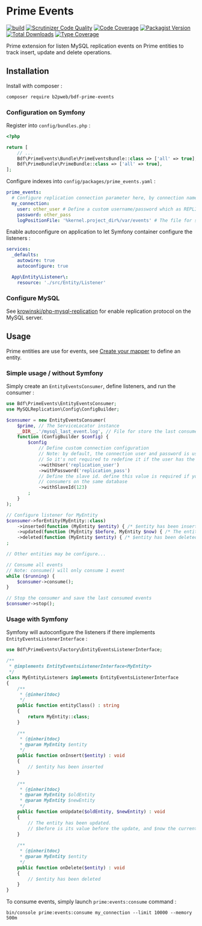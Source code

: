 # Prime Events
[![build](https://github.com/b2pweb/bdf-prime-events/actions/workflows/php.yml/badge.svg)](https://github.com/b2pweb/bdf-prime-events/actions/workflows/php.yml)
[![Scrutinizer Code Quality](https://scrutinizer-ci.com/g/b2pweb/bdf-prime-events/badges/quality-score.png?b=master)](https://scrutinizer-ci.com/g/b2pweb/bdf-prime-events/?branch=master)
[![Code Coverage](https://scrutinizer-ci.com/g/b2pweb/bdf-prime-events/badges/coverage.png?b=master)](https://scrutinizer-ci.com/g/b2pweb/bdf-prime-events/?branch=master)
[![Packagist Version](https://img.shields.io/packagist/v/b2pweb/bdf-prime-events.svg)](https://packagist.org/packages/b2pweb/bdf-prime-events)
[![Total Downloads](https://img.shields.io/packagist/dt/b2pweb/bdf-prime-events.svg)](https://packagist.org/packages/b2pweb/bdf-prime-events)
[![Type Coverage](https://shepherd.dev/github/b2pweb/bdf-prime-events/coverage.svg)](https://shepherd.dev/github/b2pweb/bdf-prime-events)

Prime extension for listen MySQL replication events on Prime entities to track insert, update and delete operations.

## Installation

Install with composer :

```bash
composer require b2pweb/bdf-prime-events
```

### Configuration on Symfony

Register into `config/bundles.php` :

```php
<?php

return [
    // ...
    Bdf\PrimeEvents\Bundle\PrimeEventsBundle::class => ['all' => true],
    Bdf\PrimeBundle\PrimeBundle::class => ['all' => true],
];
```

Configure indexes into `config/packages/prime_events.yaml` :

```yaml
prime_events:
  # Configure replication connection parameter here, by connection name
  my_connection:
    user: other_user # Define a custom username/password which as REPLICATION CLIENT and REPLICATION SLAVE permissions
    password: other_pass
    logPositionFile: '%kernel.project_dir%/var/events' # The file for store the last consumed event, to allow restart consumer without loose events 

```

Enable autoconfigure on application to let Symfony container configure the listeners :

```yaml
services:
  _defaults:
    autowire: true
    autoconfigure: true

  App\Entity\Listener\:
    resource: './src/Entity/Listener'

```

### Configure MySQL

See [krowinski/php-mysql-replication](https://github.com/krowinski/php-mysql-replication#mysql-server-settings) for enable replication protocol on the MySQL server.

## Usage

Prime entities are use for events, see [Create your mapper](https://github.com/b2pweb/bdf-prime#create-your-mapper) to define an entity.

### Simple usage / without Symfony

Simply create an `EntityEventsConsumer`, define listeners, and run the consumer :

```php
use Bdf\PrimeEvents\EntityEventsConsumer;
use MySQLReplication\Config\ConfigBuilder;

$consumer = new EntityEventsConsumer(
    $prime, // The ServiceLocator instance
    __DIR__.'/mysql_last_event.log', // File for store the last consumed event, to allow restart without loosing events
    function (ConfigBuilder $config) {
        $config
            // Define custom connection configuration
            // Note: by default, the connection user and password is used
            // So it's not required to redefine it if the user has the replication permissions
            ->withUser('replication_user')
            ->withPassword('replication_pass')
            // Define the slave id. define this value is required if you want to run multiple
            // consumers on the same database
            ->withSlaveId(123) 
        ;
    }
);

// Configure listener for MyEntity
$consumer->forEntity(MyEntity::class)
    ->inserted(function (MyEntity $entity) { /* $entity has been inserted */})
    ->updated(function (MyEntity $before, MyEntity $now) { /* The entity has been updated. $before is its value before the update, and $now the current value */ })
    ->deleted(function (MyEntity $entity) { /* $entity has been deleted */})
;

// Other entities may be configure...

// Consume all events
// Note: consume() will only consume 1 event
while ($running) {
    $consumer->consume();
}

// Stop the consumer and save the last consumed events
$consumer->stop();
```

### Usage with Symfony

Symfony will autoconfigure the listeners if there implements `EntityEventsListenerInterface` :

```php
use Bdf\PrimeEvents\Factory\EntityEventsListenerInterface;

/**
 * @implements EntityEventsListenerInterface<MyEntity>
 */
class MyEntityListeners implements EntityEventsListenerInterface
{
    /**
     * {@inheritdoc}
     */
    public function entityClass() : string
    {
        return MyEntity::class;
    }

    /**
     * {@inheritdoc} 
     * @param MyEntity $entity
     */
    public function onInsert($entity) : void
    {
        // $entity has been inserted
    }
    
    /**
     * {@inheritdoc} 
     * @param MyEntity $oldEntity
     * @param MyEntity $newEntity
     */
    public function onUpdate($oldEntity, $newEntity) : void
    {
        // The entity has been updated.
        // $before is its value before the update, and $now the current value
    }
    
    /**
     * {@inheritdoc} 
     * @param MyEntity $entity
     */
    public function onDelete($entity) : void
    {
        // $entity has been deleted
    }  
}
```

To consume events, simply launch `prime:events:consume` command :

```
bin/console prime:events:consume my_connection --limit 10000 --memory 500m
```
